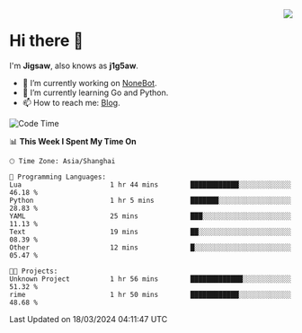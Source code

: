 <a href="#">
  <img align="right" src="https://github-readme-stats.vercel.app/api?username=j1g5awi&count_private=true&show_icons=true&title_color=80070B&text_color=B3B3B3&bg_color=212121&icon_color=80070B" />
</a>

# Hi there 👋

I'm **Jigsaw**, also knows as **j1g5aw**.

- 🔭 I’m currently working on [NoneBot](https://github.com/nonebot).
- 🌱 I’m currently learning Go and Python.
- 📫 How to reach me: [Blog](https://blog.maddestroyer.xyz/).

<!--START_SECTION:waka-->
![Code Time](http://img.shields.io/badge/Code%20Time-1%2C387%20hrs%206%20mins-blue)

📊 **This Week I Spent My Time On** 

```text
🕑︎ Time Zone: Asia/Shanghai

💬 Programming Languages: 
Lua                      1 hr 44 mins        ████████████░░░░░░░░░░░░░   46.18 % 
Python                   1 hr 5 mins         ███████░░░░░░░░░░░░░░░░░░   28.83 % 
YAML                     25 mins             ███░░░░░░░░░░░░░░░░░░░░░░   11.13 % 
Text                     19 mins             ██░░░░░░░░░░░░░░░░░░░░░░░   08.39 % 
Other                    12 mins             █░░░░░░░░░░░░░░░░░░░░░░░░   05.47 % 

🐱‍💻 Projects: 
Unknown Project          1 hr 56 mins        █████████████░░░░░░░░░░░░   51.32 % 
rime                     1 hr 50 mins        ████████████░░░░░░░░░░░░░   48.68 % 
```


 Last Updated on 18/03/2024 04:11:47 UTC
<!--END_SECTION:waka-->
